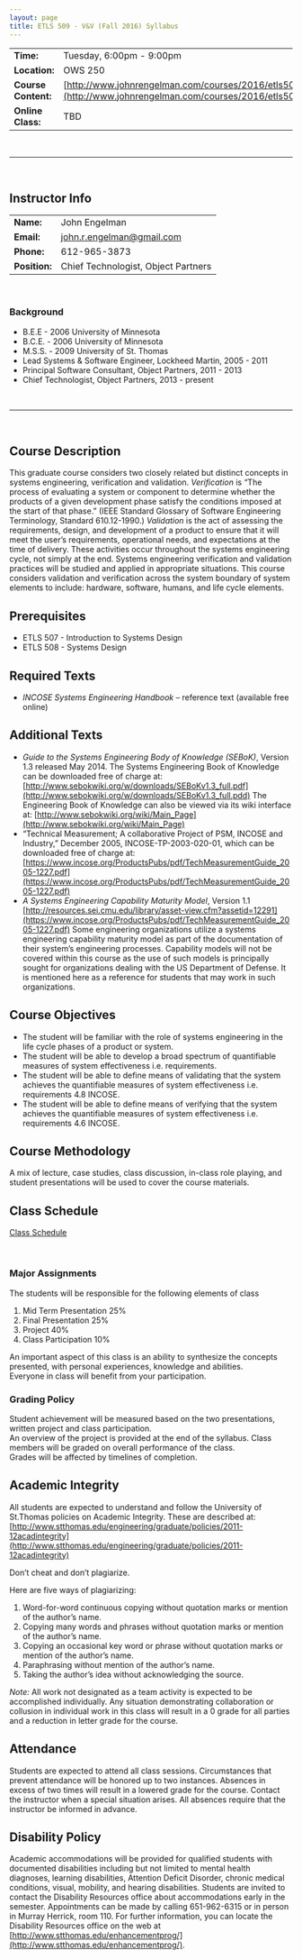 ```yaml
---
layout: page
title: ETLS 509 - V&V (Fall 2016) Syllabus
---
```



|                     |                                                                                                                              |
|:--------------------|:-----------------------------------------------------------------------------------------------------------------------------|
| __Time:__           | Tuesday, 6:00pm - 9:00pm                                                                                                     |
| __Location:__       | OWS 250                                                                                                                      |
| __Course Content:__ | [http://www.johnrengelman.com/courses/2016/etls509/index.html](http://www.johnrengelman.com/courses/2016/etls509/index.html) |
| __Online Class:__   | TBD                                                                                                                          |

<br/>

---

<br/>

## Instructor Info

|               |                                     |
|:--------------|:------------------------------------|
| __Name:__     | John Engelman                       |
| __Email:__    | john.r.engelman@gmail.com           |
| __Phone:__    | 612-965-3873                        |
| __Position:__ | Chief Technologist, Object Partners |

<br/>

### Background

* B.E.E - 2006 University of Minnesota
* B.C.E. - 2006 University of Minnesota
* M.S.S. - 2009 University of St. Thomas
* Lead Systems & Software Engineer, Lockheed Martin, 2005 - 2011
* Principal Software Consultant, Object Partners, 2011 - 2013
* Chief Technologist, Object Partners, 2013 - present

<br/>

---

<br/>

## Course Description

This graduate course considers two closely related but distinct concepts in systems engineering, verification and validation.
_Verification_ is “The process of evaluating a system or component to determine whether the products of a given development phase satisfy the conditions imposed at the start of that phase.” (IEEE Standard Glossary of Software Engineering Terminology, Standard 610.12-1990.)
_Validation_ is the act of assessing the requirements, design, and development of a product to ensure that it will meet the user’s requirements, operational needs, and expectations at the time of delivery.
These activities occur throughout the systems engineering cycle, not simply at the end. Systems engineering verification and validation practices will be studied and applied in appropriate situations.
This course considers validation and verification across the system boundary of system elements to include: hardware, software, humans, and life cycle elements.

## Prerequisites

* ETLS 507 - Introduction to Systems Design
* ETLS 508 - Systems Design

## Required Texts

* _INCOSE Systems Engineering Handbook_ – reference text (available free online)

## Additional Texts

* _Guide to the Systems Engineering Body of Knowledge (SEBoK)_, Version 1.3 released May 2014.
  The Systems Engineering Book of Knowledge can be downloaded free of charge at:
  [http://www.sebokwiki.org/w/downloads/SEBoKv1.3_full.pdf](http://www.sebokwiki.org/w/downloads/SEBoKv1.3_full.pdd)
  The Engineering Book of Knowledge can also be viewed via its wiki interface at:
  [http://www.sebokwiki.org/wiki/Main_Page](http://www.sebokwiki.org/wiki/Main_Page)
* “Technical Measurement; A collaborative Project of PSM, INCOSE and Industry,” December 2005, INCOSE-TP-2003-020-01, which can be downloaded free of charge at:
  [https://www.incose.org/ProductsPubs/pdf/TechMeasurementGuide_2005-1227.pdf](https://www.incose.org/ProductsPubs/pdf/TechMeasurementGuide_2005-1227.pdf)
* _A Systems Engineering Capability Maturity Model_, Version 1.1
  [http://resources.sei.cmu.edu/library/asset-view.cfm?assetid=12291](https://www.incose.org/ProductsPubs/pdf/TechMeasurementGuide_2005-1227.pdf)
  Some engineering organizations utilize a systems engineering capability maturity model as part of the documentation of their system’s engineering processes.  Capability models will not be covered within this course as the use of such models is principally sought for organizations dealing with the US Department of Defense.  It is mentioned here as a reference for students that may work in such organizations.

## Course Objectives

* The student will be familiar with the role of systems engineering in the life cycle phases of a product or system.
* The student will be able to develop a broad spectrum of quantifiable measures of system effectiveness i.e. requirements.
* The student will be able to define means of validating that the system achieves the quantifiable measures of system effectiveness i.e. requirements 4.8 INCOSE.
* The student will be able to define means of verifying that the system achieves the quantifiable measures of system effectiveness i.e. requirements 4.6 INCOSE.

## Course Methodology

A mix of lecture, case studies, class discussion, in-class role playing, and student
presentations will be used to cover the course materials.

## Class Schedule

[Class Schedule](schedule.html)

<br/>

### Major Assignments

The students will be responsible for the following elements of class

1. Mid Term Presentation    25%
1. Final Presentation       25%
1. Project                  40%
1. Class Participation      10%

An important aspect of this class is an ability to synthesize the concepts presented, with personal experiences, knowledge and abilities.  
Everyone in class will benefit from your participation.


### Grading Policy

Student achievement will be measured based on the two presentations, written project and class participation.  
An overview of the project is provided at the end of the syllabus. Class members will be graded on overall performance of the class.  
Grades will be affected by timelines of completion.

## Academic Integrity

All students are expected to understand and follow the University of St.Thomas
policies on Academic Integrity. These are described at: [http://www.stthomas.edu/engineering/graduate/policies/2011-12acadintegrity](http://www.stthomas.edu/engineering/graduate/policies/2011-12acadintegrity)

Don’t cheat and don’t plagiarize.

Here are five ways of plagiarizing:

1. Word-for-word continuous copying without quotation marks or mention of the author’s name.
1. Copying many words and phrases without quotation marks or mention of the author’s name.
1. Copying an occasional key word or phrase without quotation marks or mention of the author’s name.
1. Paraphrasing without mention of the author’s name.
1. Taking the author’s idea without acknowledging the source.

_Note:_
All work not designated as a team activity is expected to be accomplished individually.
Any situation demonstrating collaboration or collusion in individual work in this class will result in a 0 grade for all parties and a reduction in letter grade for the course.

## Attendance

Students are expected to attend all class sessions.
Circumstances that prevent attendance will be honored up to two instances.
Absences in excess of two times will result in a lowered grade for the course.
Contact the instructor when a special situation arises.
All absences require that the instructor be informed in advance.

## Disability Policy

Academic accommodations will be provided for qualified students with documented disabilities including but not limited to mental health diagnoses, learning disabilities, Attention Deficit Disorder, chronic medical conditions, visual, mobility, and hearing disabilities.
Students are invited to contact the Disability Resources office about accommodations early in the semester.
Appointments can be made by calling 651-962-6315 or in person in Murray Herrick, room 110.
For further information, you can locate the Disability Resources office on the web at [http://www.stthomas.edu/enhancementprog/](http://www.stthomas.edu/enhancementprog/).
